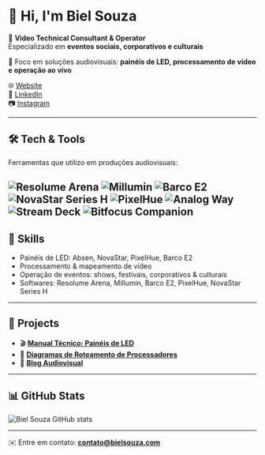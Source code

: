 # 👋 Hi, I'm Biel Souza  

🎥 **Video Technical Consultant & Operator**  
Especializado em **eventos sociais, corporativos e culturais**  

🔧 Foco em soluções audiovisuais: **painéis de LED, processamento de vídeo e operação ao vivo**  

🌐 [Website](https://bielsouza.com)  
💼 [LinkedIn](https://linkedin.com/in/bielsouza)  
📷 [Instagram](https://instagram.com/bielsouza)  

---

## 🛠️ Tech & Tools  
Ferramentas que utilizo em produções audiovisuais:  

![Resolume Arena](https://img.shields.io/badge/Resolume_Arena-006400?style=for-the-badge&logoColor=white)
![Millumin](https://img.shields.io/badge/Millumin-0000FF?style=for-the-badge&logoColor=white)
![Barco E2](https://img.shields.io/badge/Barco_E2-FF2821?style=for-the-badge&logo=barco&logoColor=white)  
![NovaStar Series H](https://img.shields.io/badge/NovaStar_Series_H-A9A9A9?style=for-the-badge&logoColor=white)
![PixelHue](https://img.shields.io/badge/PixelHue-005F73?style=for-the-badge&logoColor=white)
![Analog Way](https://img.shields.io/badge/Analog_Way-0078D7?style=for-the-badge&logoColor=white)  
![Stream Deck](https://img.shields.io/badge/Stream_Deck-0E0E0E?style=for-the-badge&logo=elgato&logoColor=white)
![Bitfocus Companion](https://img.shields.io/badge/Bitfocus_Companion-1F1F1F?style=for-the-badge&logo=github&logoColor=white)
---

## 📌 Skills  
- Painéis de LED: Absen, NovaStar, PixelHue, Barco E2  
- Processamento & mapeamento de vídeo  
- Operação de eventos: shows, festivais, corporativos & culturais  
- Softwares: Resolume Arena, Millumin, Barco E2, PixelHue, NovaStar Series H  

---

## 🚀 Projects  
- 🎬 **[Manual Técnico: Painéis de LED](https://bielsouza.com)**  
- 🔧 **[Diagramas de Roteamento de Processadores](https://github.com/bssolucoes/drawio-repo)**  
- 📝 **[Blog Audiovisual](https://bielsouza.com)**  

---

## 📊 GitHub Stats  
![Biel Souza GitHub stats](https://github-readme-stats.vercel.app/api?username=bssolucoes&show_icons=true&theme=tokyonight)  

---

✉️ Entre em contato: **contato@bielsouza.com**

